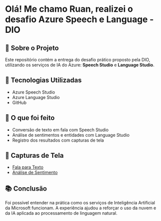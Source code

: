 # Olá! Me chamo Ruan, realizei o desafio Azure Speech e Language - DIO

## 🧠 Sobre o Projeto
Este repositório contém a entrega do desafio prático proposto pela DIO, utilizando os serviços de IA do Azure: **Speech Studio** e **Language Studio**.

## 🚀 Tecnologias Utilizadas
- Azure Speech Studio
- Azure Language Studio
- GitHub

## 🎯 O que foi feito
- Conversão de texto em fala com Speech Studio
- Análise de sentimentos e entidades com Language Studio
- Registro dos resultados com capturas de tela

## 📸 Capturas de Tela
- [Fala para Texto](www.drive.google.com/file/d/15Ft0GdNWFQaD67aKy6HyHUwRbudhHWMc/view?usp=sharing)
- [Análise de Sentimento](www.drive.google.com/file/d/1rJeVN3cif7DMvPYCTeSDiEwI4oZaaxxJ/view?usp=sharing)

## 📚 Conclusão
Foi possível entender na prática como os serviços de Inteligência Artificial da Microsoft funcionam. A experiência ajudou a reforçar o uso da nuvem e da IA aplicada ao processamento de linguagem natural.

